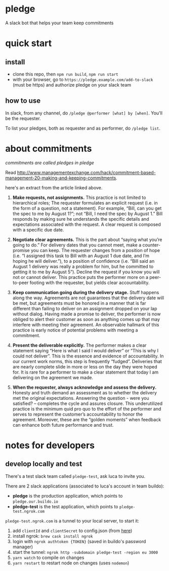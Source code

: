 # pledge

A slack bot that helps your team keep commitments

# quick start

## install

- clone this repo, then `npm run build`, `npm run start`
- with your browser, go to `https://pledge.example.com/add-to-slack` (must be https) and authorize pledge on your slack team

## how to use

In slack, from any channel, do `/pledge @performer [what] by [when]`. You'll be the requester.

To list your pledges, both as requester and as performer, do `/pledge list`.

# about commitments

*commitments are called pledges in pledge*

Read http://www.managementexchange.com/hack/commitment-based-management-20-making-and-keeping-commitments.

here's an extract from the article linked above.

1. **Make requests, not assignments.**  This practice is not limited to hierarchical roles; The requester formulates an explicit request (i.e. in the form of a question, not a statement).  For example, “Bill, can you get the spec to me by August 1?”; not “Bill, I need the spec by August 1.”  Bill responds by making sure he understands the specific details and expectations associated with the request.  A clear request is composed with a specific due date.

2. **Negotiate clear agreements.**  This is the part about “saying what you’re going to do.”  For delivery dates that you cannot meet, make a counter-promise you can keep.  The requester changes from a position of hope (i.e. “I assigned this task to Bill with an August 1 due date, and I’m hoping he will deliver.”), to a position of confidence (i.e. “Bill said an August 1 delivery was really a problem for him, but he committed to getting it to me by August 5”). Decline the request if you know you will not or cannot deliver. This practice puts the performer more on a peer-to-peer footing with the requester, but yields clear accountability.

3. **Keep communication going during the delivery stage.**  Stuff happens along the way.  Agreements are not guarantees that the delivery date will be met, but agreements must be honored in a manner that is far different than failing to deliver on an assignment dropped on your lap without dialog.  Having made a promise to deliver, the performer is now obliged to alert their customer as soon as anything comes up that may interfere with meeting their agreement.  An observable hallmark of this practice is early notice of potential problems with meeting a commitment. 

4. **Present the deliverable explicitly.**   The performer makes a clear statement saying “Here is what I said I would deliver” or “This is why I could not deliver”.  This is the essence and evidence of accountability.  In our current work norms, this step is frequently “fudged”.  Deliveries that are nearly complete slide in more or less on the day they were hoped for.  It is rare for a performer to make a clear statement that today I am delivering on the agreement we made.

5. **When the requester, always acknowledge and assess the delivery.**  Honesty and truth demand an assessment as to whether the delivery met the original expectations.  Answering the question - were you satisfied? – completes the cycle and assures closure.  This underutilized practice is the minimum quid pro quo to the effort of the performer and serves to represent the customer’s accountability to honor the agreement.  Moreover, these are the “golden moments” when feedback can enhance both future performance and trust.

# notes for developers

## develop locally and test

There's a test slack team called `pledge-test`, ask luca to invite you.

There are 2 slack applications (associated to luca's account in team buildo):
- **pledge** is the production application, which points to `pledge.our.buildo.io`
- **pledge-test** is the test application, which points to `pledge-test.ngrok.com`

`pledge-test.ngrok.com` is a tunnel to your local server, to start it:

1. add `clientId` and `clientSecret` to config.json (from [here](https://api.slack.com/apps/A41NPK9AB/general))
1. install ngrok: `brew cask install ngrok`
1. login with `ngrok authtoken {TOKEN}` (saved in buildo's password manager)
1. start the tunnel: `ngrok http -subdomain pledge-test -region eu 3000`
1. `yarn watch` to compile on changes
1. `yarn restart` to restart node on changes (uses `nodemon`)
